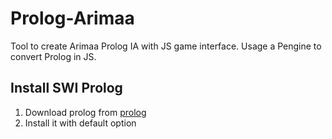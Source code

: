 # Prolog-Arimaa
Tool to create Arimaa Prolog IA with JS game interface. Usage a Pengine to convert Prolog in JS.

## Install SWI Prolog
1. Download prolog from [prolog](http://www.swi-prolog.org/download/stable)
2. Install it with default option





